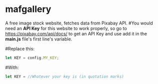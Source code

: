 # mafgallery
A free image stock website, fetches data from Pixabay API.
#You would need an <b>API Key</b> for this website to work properly, so go to https://pixabay.com/api/docs/ to get an API Key and use add it in the <b>main.js</b> file's first line's variable.

#Replace this:
```javascript
let KEY = config.MY_KEY;
```
#With:
```javascript
let KEY = //Whatever your key is (in quotation marks)
```
